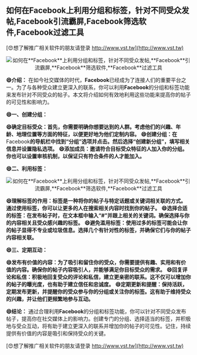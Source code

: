 ## **如何在**Facebook**上利用分组和标签，针对不同受众发帖,**Facebook**引流霸屏,**Facebook**筛选软件,**Facebook**过滤工具**

[😍想了解推广相关软件的朋友请登录 http://www.vst.tw](http://www.vst.tw)

 <center><img src="https://vst.tw/MP4/tuiguang/png/6.png" alt="如何在**Facebook**上利用分组和标签，针对不同受众发帖,**Facebook**引流霸屏,**Facebook**筛选软件,**Facebook**过滤工具"></center>

**😄介绍：**
在如今社交媒体的时代，**Facebook**已经成为了连接人们的重要平台之一。为了与各种受众建立更深入的联系，你可以利用**Facebook**的分组和标签功能来发布针对不同受众的帖子。本文将介绍如何有效地利用这些功能来提高你的帖子的可见性和影响力。

**😄一、创建分组：**

**😄确定目标受众：首先，你需要明确你想要达到的人群。考虑他们的兴趣、年龄、地理位置等方面的特征，以便更好地为他们定制内容。**
**😄创建分组：在**Facebook**的导航栏中找到“分组”选项并点击。然后选择“创建新分组”，填写相关信息并设置隐私选项。**
**😄添加成员：邀请符合目标受众特征的人加入你的分组。你也可以设置审核机制，以保证只有符合条件的人才能加入。**

**😄二、利用标签：**

 <center><img src="https://vst.tw/MP4/tuiguang/png/2.png" alt="如何在**Facebook**上利用分组和标签，针对不同受众发帖,**Facebook**引流霸屏,**Facebook**筛选软件,**Facebook**过滤工具"></center>

**😄理解标签的作用：标签是一种将你的帖子与特定话题或关键词相关联的方式。通过使用标签，你可以让更多的人在搜索相关内容时找到你的帖子。**
**😄选择合适的标签：在发布帖子时，在文本框中输入“#”并跟上相关的关键词。确保选择与你的内容相关且受众感兴趣的标签。**
**😄避免滥用标签：使用过多的标签可能会让你的帖子显得不专业或垃圾信息。选择几个有针对性的标签，并确保它们与你的帖子内容相关联。**

**😄三、定期互动：**

**😄发布有价值的内容：为了吸引和留住你的受众，你需要提供有趣、实用和有价值的内容。确保你的帖子内容吸引人，并能够满足你目标受众的需求。**
**😄回复评论和私信：积极地回复受众的评论和私信，建立更亲密的联系。这不仅可以增加你的帖子的曝光度，也有助于建立信任和忠诚度。**
**😄定期更新和提醒：保持活跃，定期发布更新，并提醒你的受众参与你的分组或关注你的标签。这有助于维持受众的兴趣，并让他们更频繁地参与互动。**

**😄结论：**
通过合理利用**Facebook**的分组和标签功能，你可以针对不同受众发布帖子，提高你在社交媒体上的影响力。创建专门的分组、选择适当的标签，并积极地与受众互动，将有助于建立更深入的联系并增加你的帖子的可见性。记住，持续提供有价值的内容是吸引和保持受众的关键。

[😍想了解推广相关软件的朋友请登录 http://www.vst.tw](http://www.vst.tw)



